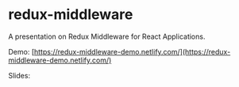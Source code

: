 # redux-middleware

A presentation on Redux Middleware for React Applications.

Demo: [https://redux-middleware-demo.netlify.com/](https://redux-middleware-demo.netlify.com/)

Slides:
